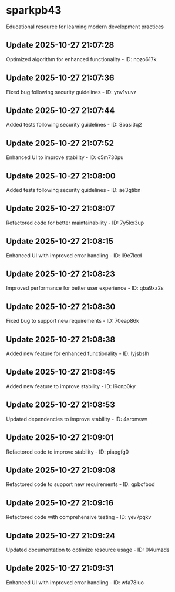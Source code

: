 # sparkpb43
Educational resource for learning modern development practices

## Update 2025-10-27 21:07:28
Optimized algorithm for enhanced functionality - ID: nozo617k


## Update 2025-10-27 21:07:36
Fixed bug following security guidelines - ID: ynv1vuvz


## Update 2025-10-27 21:07:44
Added tests following security guidelines - ID: 8basi3q2


## Update 2025-10-27 21:07:52
Enhanced UI to improve stability - ID: c5m730pu


## Update 2025-10-27 21:08:00
Added tests following security guidelines - ID: ae3gtibn


## Update 2025-10-27 21:08:07
Refactored code for better maintainability - ID: 7y5kx3up


## Update 2025-10-27 21:08:15
Enhanced UI with improved error handling - ID: ll9e7kxd


## Update 2025-10-27 21:08:23
Improved performance for better user experience - ID: qba9xz2s


## Update 2025-10-27 21:08:30
Fixed bug to support new requirements - ID: 70eap86k


## Update 2025-10-27 21:08:38
Added new feature for enhanced functionality - ID: lyjsbslh


## Update 2025-10-27 21:08:45
Added new feature to improve stability - ID: l9cnp0ky


## Update 2025-10-27 21:08:53
Updated dependencies to improve stability - ID: 4sronvsw


## Update 2025-10-27 21:09:01
Refactored code to improve stability - ID: piapgfg0


## Update 2025-10-27 21:09:08
Refactored code to support new requirements - ID: qpbcfbod


## Update 2025-10-27 21:09:16
Refactored code with comprehensive testing - ID: yev7pqkv


## Update 2025-10-27 21:09:24
Updated documentation to optimize resource usage - ID: 0l4umzds


## Update 2025-10-27 21:09:31
Enhanced UI with improved error handling - ID: wfa78iuo

